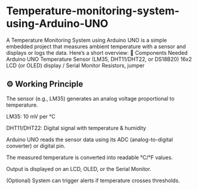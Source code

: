 # Temperature-monitoring-system-using-Arduino-UNO
A Temperature Monitoring System using Arduino UNO is a simple embedded project that measures ambient temperature with a sensor and displays or logs the data. Here’s a short overview:  🔧 Components Needed  Arduino UNO  Temperature Sensor (LM35, DHT11/DHT22, or DS18B20)  16x2 LCD (or OLED) display / Serial Monitor  Resistors, jumper 
## ⚙️ Working Principle

The sensor (e.g., LM35) generates an analog voltage proportional to temperature.

LM35: 10 mV per °C

DHT11/DHT22: Digital signal with temperature & humidity

Arduino UNO reads the sensor data using its ADC (analog-to-digital converter) or digital pin.

The measured temperature is converted into readable °C/°F values.

Output is displayed on an LCD, OLED, or the Serial Monitor.

(Optional) System can trigger alerts if temperature crosses thresholds.

